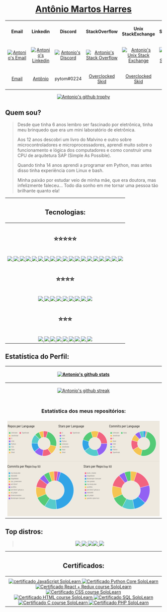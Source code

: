 <a href="https://wh1t3h47.github.io/Ab0utM3"> <h1 align="center"> Antônio Martos Harres </h1> </a>

<table align="center" style="width:100%">

  <tr>
    <th align="center">
      <b> <p text-align="center"> Email </p> </b>
    </th>
    <th align="center">
      <b> <p text-align="center"> Linkedin </p> </b>
    </th>
    <th align="center">
      <b> <p text-align="center"> Discord </p> </b>
    </th>
    <th align="center">
      <b> <p text-align="center"> StackOverflow </p> </b>
    </th>
    <th align="center">
      <b> <p text-align="center"> Unix StackExchange </p> </b>
    </th>
    <th align="center">
      <b> <p text-align="center"> SoloLearn </p> </b>
    </th>
  </tr>

  <tr>
    <td align="center">
      <a align="center" href="mailto:tom.mharres@gmail.com">
        <p text-align="center"> <img alt="Antonio's Email" src="https://img.shields.io/badge/Gmail-D14836?style=for-the-badge&logo=gmail&logoColor=white" />
      </a>
    </td>
    <td align="center">
      <a align="center" href="https://www.linkedin.com/in/ant%C3%B4nio-martos-harres-5b85a91b4/">
        <p text-align="center"> <img alt="Antonio's Linkedin" src="https://img.shields.io/badge/LinkedIn-0077B5?style=for-the-badge&logo=linkedin&logoColor=white" />
      </a>
    </td>
    <td align="center">
      <a align="center" href="#" disabled="">
        <p text-align="center"> <img alt="Antonio's Discord" src="https://img.shields.io/badge/Discord-7289DA?style=for-the-badge&logo=discord&logoColor=white" />
      </a>
    </td>
    <td align="center">
      <a align="center" href="https://stackoverflow.com/users/5951911/overclocked-skid">
        <p text-align="center"> <img alt="Antonio's Stack Overflow" src="https://img.shields.io/badge/Stack_Overflow-FE7A16?style=for-the-badge&logo=stack-overflow&logoColor=white" />
      </a>
    </td>
    <td align="center">
      <a align="center" href="https://unix.stackexchange.com/users/144371/overclocked-skid">
        <p text-align="center"> <img alt="Antonio's Unix Stack Exchange" src="https://img.shields.io/badge/StackExchange-%23ffffff.svg?&style=for-the-badge&logo=StackExchange&logoColor=white" />
      </a>
    </td>
    <td align="center">
      <a align="center" href="https://www.sololearn.com/profile/532145">
        <p text-align="center"> <img alt="Antonio's SoloLearn" src="https://img.shields.io/badge/-Sololearn-3a464b?style=for-the-badge&logo=Sololearn&logoColor=white" />
      </a>
    </td>
  </tr>

  <tr>
    <td align="center">
      <a align="center" href="mailto:tom.mharres@gmail.com"> <p text-align="center"> Email </p> </a>
    </td>
    <td align="center">
      <a align="center" href="https://www.linkedin.com/in/ant%C3%B4nio-martos-harres-5b85a91b4/"> <p text-align="center"> Antônio </p> </a>
    </td>
    <td align="center">
      <p text-align="center"> pytom#0224 </p>
    </td>
    <td align="center">
      <a align="center" href="https://stackoverflow.com/users/5951911/overclocked-skid"> <p text-align="center"> Overclocked Skid </p> </a>
    </td>
    <td align="center">
      <a align="center" href="https://unix.stackexchange.com/users/144371/overclocked-skid"> <p text-align="center"> Overclocked Skid </p> </a>
    </td>
    <td align="center">
      <a align="center" href="https://www.sololearn.com/profile/532145"> <p text-align="center"> Antônio </p> </a>
    </td>
  </tr>

</table>
<div style="width: 100%" align="center">
<a href="#" disabled=""> <img alt="Antonio's github trophy" src="https://github-profile-trophy.vercel.app/?username=wh1t3h47&row=1" /> </a>
</div>

## Quem sou?
> Desde que tinha 6 anos lembro ser fascinado por eletrônica, tinha meu brinquedo que era um mini laboratório de eletrônica.
>
> Aos 12 anos descobri um livro do Malvino e outro sobre microcontroladores e microprocessadores, aprendi muito sobre o funcionamento e lógica dos computadores e como construir uma CPU de arquitetura SAP (Simple As Possible).
>
> Quando tinha 14 anos aprendi a programar em Python, mas antes disso tinha experiência com Linux e bash.
> 
> Minha paixão por estudar veio de minha mãe, que era doutora, mas infelizmente faleceu... Todo dia sonho em me tornar uma pessoa tão brilhante quanto ela!

 | <h2 align="center"> Tecnologias: </h2> |
 |---------------------------------------|
 ||
 | <span align="center"> <h2 align="center"> :star::star::star::star::star: </h1> </span> <br /> <div align="center"> <a href="#" disabled=""> <img src="https://img.shields.io/badge/JavaScript-323330?style=for-the-badge&logo=javascript&logoColor=F7DF1E" /> <img src="https://img.shields.io/badge/TypeScript-007ACC?style=for-the-badge&logo=typescript&logoColor=white" /> <img src="https://img.shields.io/badge/Python-3776AB?style=for-the-badge&logo=python&logoColor=white" /> <img src="https://img.shields.io/badge/React-20232A?style=for-the-badge&logo=react&logoColor=61DAFB" /> <img src="https://img.shields.io/badge/Sass-CC6699?style=for-the-badge&logo=sass&logoColor=white" /> <img src="https://img.shields.io/badge/Node.js-339933?style=for-the-badge&logo=nodedotjs&logoColor=white" /> <img src="https://img.shields.io/badge/Express.js-000000?style=for-the-badge&logo=express&logoColor=white" /> <img src="https://img.shields.io/badge/HTML5-E34F26?style=for-the-badge&logo=html5&logoColor=white" /> <img src="https://img.shields.io/badge/Bootstrap-563D7C?style=for-the-badge&logo=bootstrap&logoColor=white" /> <img src="https://img.shields.io/badge/CSS3-1572B6?style=for-the-badge&logo=css3&logoColor=white" /> <img src="https://img.shields.io/badge/Git-F05032?style=for-the-badge&logo=git&logoColor=white" /> <img src="https://badges.aleen42.com/src/eslint.svg" height="28"/> <img src="https://badges.aleen42.com/src/webpack.svg" height="28" /> <img src="https://img.shields.io/badge/Visual_Studio-5C2D91?style=for-the-badge&logo=visual%20studio&logoColor=white" /> <img src="https://img.shields.io/badge/npm-CB3837?style=for-the-badge&logo=npm&logoColor=white" /> <img src="https://img.shields.io/badge/Yarn-2C8EBB?style=for-the-badge&logo=yarn&logoColor=white" /> <img src="https://img.shields.io/badge/Jest-C21325?style=for-the-badge&logo=jest&logoColor=white" /> <img src="https://img.shields.io/badge/gimp-5C5543?style=for-the-badge&logo=gimp&logoColor=white" /> <img src="https://camo.githubusercontent.com/082dac1bf6c231aa5a3836d300de8b46ee8c6b0ac9465cfc6aed17b6a0cc5662/68747470733a2f2f73332e65752d776573742d322e616d617a6f6e6177732e636f6d2f646570656e6461626f742d696d616765732f6c6f676f2d776974682d6e616d652d686f72697a6f6e74616c2e7376673f7635" height="28" /> </a> </div> |
 ||
 | <span align="center"> <h2 align="center"> :star::star::star::star: </h1> </span> </br> <div align="center"> <a href="#" disabled=""> <img src="https://img.shields.io/badge/Shell_Script-121011?style=for-the-badge&logo=gnu-bash&logoColor=white" /> <img src="https://img.shields.io/badge/C-00599C?style=for-the-badge&logo=c&logoColor=white" /> <img src="https://img.shields.io/badge/CMake-064F8C?style=for-the-badge&logo=cmake&logoColor=white" /> <img src="https://img.shields.io/badge/MongoDB-4EA94B?style=for-the-badge&logo=mongodb&logoColor=white" /> <img src="https://img.shields.io/badge/PHP-777BB4?style=for-the-badge&logo=php&logoColor=white" /> <img src="https://img.shields.io/badge/MySQL-00000F?style=for-the-badge&logo=mysql&logoColor=white" /> <img src="https://img.shields.io/badge/PostgreSQL-316192?style=for-the-badge&logo=postgresql&logoColor=white" /> <img src="https://img.shields.io/badge/SQLite-07405E?style=for-the-badge&logo=sqlite&logoColor=white" /> <img src="https://img.shields.io/badge/Vue.js-35495E?style=for-the-badge&logo=vuedotjs&logoColor=4FC08D" /> </a> </div> |
 ||
 |  <span align="center"> <h2 align="center"> :star::star::star: </h1> </span> <br /> <div align="center"> <a href="#" disabled=""> <img src="https://img.shields.io/badge/Figma-F24E1E?style=for-the-badge&logo=figma&logoColor=white" /> <img src="https://img.shields.io/badge/Nginx-009639?style=for-the-badge&logo=nginx&logoColor=white" /> <img src="https://img.shields.io/badge/Lua-2C2D72?style=for-the-badge&logo=lua&logoColor=white" /> <img src="https://img.shields.io/badge/Numpy-777BB4?style=for-the-badge&logo=numpy&logoColor=white"/> <img src="https://img.shields.io/badge/Pandas-2C2D72?style=for-the-badge&logo=pandas&logoColor=white" /> <img src="https://img.shields.io/badge/Insomnia-5849be?style=for-the-badge&logo=Insomnia&logoColor=white" /> <img src="https://img.shields.io/badge/Inkscape-000000?style=for-the-badge&logo=Inkscape&logoColor=white" /> <img src="https://img.shields.io/badge/Django-092E20?style=for-the-badge&logo=django&logoColor=green" /> <img src="https://img.shields.io/badge/Laravel-FF2D20?style=for-the-badge&logo=laravel&logoColor=white" /> </a> </div> |



## Estatística do Perfil:
| <p align="center"> <a href="#" disabled=""> <img alt="Antonio's github stats" src="https://github-readme-stats.vercel.app/api?username=wh1t3h47" /> </a> </p>                    |
|-----------------------------------------------------------------------------------------------------------------------------------------|
| <p align="center"> <a href="#" disabled=""> <img alt="Antonio's github streak" src="https://github-readme-streak-stats.herokuapp.com/?user=wh1t3h47" /> </a> </p>                |
|                                                                                                                                         |
| <h3 align="center"> Estatística dos meus repositórios: </h3>                                                                            |
| <a href="#" disabled=""> <img src="./Screenshot_2021-07-10 Github Profile Summary - Visualize your GitHub profile.png" /> </a>                      |




## Top distros:
> <div align="center"> <a href="#" disabled=""  <img src="https://img.shields.io/badge/Linux-FCC624?style=for-the-badge&logo=linux&logoColor=black"/> <img src="https://img.shields.io/badge/Kali_Linux-557C94?style=for-the-badge&logo=kali-linux&logoColor=white" /> <img src="https://img.shields.io/badge/Debian-A81D33?style=for-the-badge&logo=debian&logoColor=white" /> <img src="https://img.shields.io/badge/Android-3DDC84?style=for-the-badge&logo=android&logoColor=white" /><img src="https://img.shields.io/badge/lineageos-167C80?style=for-the-badge&logo=lineageos&logoColor=white" /> <img src="https://img.shields.io/badge/Arch_Linux-1793D1?style=for-the-badge&logo=arch-linux&logoColor=white" /> </a> </div>

 | <h2 align="center"> Certificados: </h2> |
 |-----------------------------------------|
 ||
 | <div align="center"> <a href="https://www.sololearn.com/certificates/course/en/532145/1024/landscape/pdf"> <img alt="certificado JavaScript SoloLearn" src="https://www.sololearn.com/certificates/course/en/532145/1024/landscape/png" width="285" height="201" /> </a> <a href="https://www.sololearn.com/certificates/course/en/532145/1073/landscape/pdf"> <img alt="Certificado Python Core SoloLearn" src="https://www.sololearn.com/certificates/course/en/532145/1073/landscape/png" width="285" height="201"/> </a> <a href="https://www.sololearn.com/Certificate/1097-532145/pdf"> <img alt="Certificado React + Redux course SoloLearn" src="https://www.sololearn.com/Certificate/1097-532145/jpg" width="285" height="201"/> </a> <a href="https://www.sololearn.com/Certificate/1023-532145/pdf"> <img alt="Certificado CSS course SoloLearn" src="https://www.sololearn.com/Certificate/1023-532145/jpg" width="285" height="201"/> </a> <a href="https://www.sololearn.com/Certificate/1014-532145/pdf"> <img alt="Certificado HTML course SoloLearn" src="https://www.sololearn.com/Certificate/1014-532145/jpg" width="285" height="201"/> </a> <a href="https://www.sololearn.com/certificates/course/en/532145/1060/landscape/pdf"> <img alt="Certificado SQL SoloLearn" src="https://www.sololearn.com/certificates/course/en/532145/1060/landscape/png" width="285" height="201"/> </a> <a href="https://www.sololearn.com/Certificate/1089-532145/pdf"> <img alt="Certificado C course SoloLearn" src="https://www.sololearn.com/Certificate/1089-532145/jpg" width="285" height="201"/> </a> <a href="https://www.sololearn.com/Certificate/1059-532145/pdf"> <img alt="Certificado PHP SoloLearn" src="https://www.sololearn.com/Certificate/1059-532145/jpg" width="285" height="201"/> </a> </div> |

